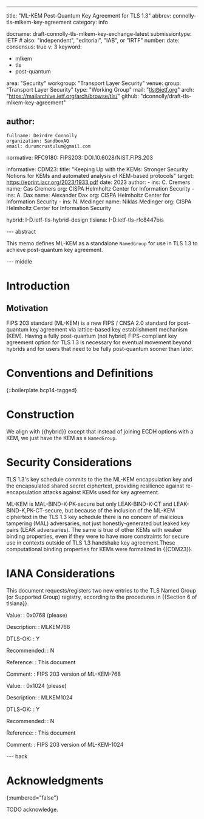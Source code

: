 ---
title: "ML-KEM Post-Quantum Key Agreement for TLS 1.3"
abbrev: connolly-tls-mlkem-key-agreement
category: info

docname: draft-connolly-tls-mlkem-key-exchange-latest
submissiontype: IETF  # also: "independent", "editorial", "IAB", or "IRTF"
number:
date:
consensus: true
v: 3
keyword:
 - mlkem
 - tls
 - post-quantum

area: "Security"
workgroup: "Transport Layer Security"
venue:
  group: "Transport Layer Security"
  type: "Working Group"
  mail: "tls@ietf.org"
  arch: "https://mailarchive.ietf.org/arch/browse/tls/"
  github: "dconnolly/draft-tls-mlkem-key-agreement"

author:
 -
    fullname: Deirdre Connolly
    organization: SandboxAQ
    email: durumcrustulum@gmail.com

normative:
  RFC9180:
  FIPS203: DOI.10.6028/NIST.FIPS.203

informative:
  CDM23:
    title: "Keeping Up with the KEMs: Stronger Security Notions for KEMs and automated analysis of KEM-based protocols"
    target: https://eprint.iacr.org/2023/1933.pdf
    date: 2023
    author:
      -
        ins: C. Cremers
        name: Cas Cremers
        org: CISPA Helmholtz Center for Information Security
      -
        ins: A. Dax
        name: Alexander Dax
        org: CISPA Helmholtz Center for Information Security
      -
        ins: N. Medinger
        name: Niklas Medinger
        org: CISPA Helmholtz Center for Information Security

  hybrid: I-D.ietf-tls-hybrid-design
  tlsiana: I-D.ietf-tls-rfc8447bis

--- abstract

This memo defines ML-KEM as a standalone `NamedGroup` for use in TLS 1.3
to achieve post-quantum key agreement.


--- middle

# Introduction

## Motivation

FIPS 203 standard (ML-KEM) is a new FIPS / CNSA 2.0 standard for
post-quantum key agreement via lattice-based key establishment mechanism
(KEM). Having a fully post-quantum (not hybrid) FIPS-compliant key
agreement option for TLS 1.3 is necessary for eventual movement beyond
hybrids and for users that need to be fully post-quantum sooner than later.

# Conventions and Definitions

{::boilerplate bcp14-tagged}


# Construction

We align with {{hybrid}} except that instead of joining ECDH options
with a KEM, we just have the KEM as a `NamedGroup`.

# Security Considerations

TLS 1.3's key schedule commits to the the ML-KEM encapsulation key and
the encapsulated shared secret ciphertext, providing resilience against
re-encapsulation attacks against KEMs used for key agreement.

ML-KEM is MAL-BIND-K-PK-secure but only LEAK-BIND-K-CT and
LEAK-BIND-K,PK-CT-secure, but because of the inclusion of the ML-KEM
ciphertext in the TLS 1.3 key schedule there is no concern of malicious
tampering (MAL) adversaries, not just honestly-generated but leaked key
pairs (LEAK adversaries). The same is true of other KEMs with weaker
binding properties, even if they were to have more constraints for
secure use in contexts outside of TLS 1.3 handshake key agreement.These
computational binding properties for KEMs were formalized in {{CDM23}}.

# IANA Considerations

This document requests/registers two new entries to the TLS Named Group
(or Supported Group) registry, according to the procedures in {{Section
6 of tlsiana}}.

 Value:
 : 0x0768 (please)

 Description:
 : MLKEM768

 DTLS-OK:
 : Y

 Recommended:
 : N

 Reference:
 : This document

 Comment:
 : FIPS 203 version of ML-KEM-768


 Value:
 : 0x1024 (please)

 Description:
 : MLKEM1024

 DTLS-OK:
 : Y

 Recommended:
 : N

 Reference:
 : This document

 Comment:
 : FIPS 203 version of ML-KEM-1024


--- back

# Acknowledgments
{:numbered="false"}

TODO acknowledge.
